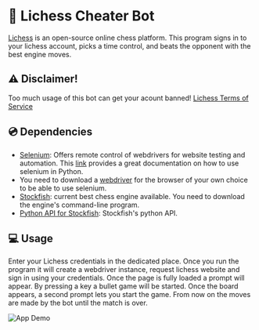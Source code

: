 # 🤖 Lichess Cheater Bot
[Lichess](https://lichess.org/) is an open-source online chess platform. This program signs in to your lichess account, picks a time control, and beats the opponent with the best engine moves.

## ⚠️ Disclaimer!
Too much usage of this bot can get your acount banned! [Lichess Terms of Service](https://lichess.org/terms-of-service)

## 💿 Dependencies
- [Selenium](https://www.selenium.dev/): Offers remote control of webdrivers for website testing and automation. This [link](https://selenium-python.readthedocs.io/) provides a great documentation on how to use selenium in Python.
- You need to download a [webdriver](https://selenium-python.readthedocs.io/installation.html#drivers) for the browser of your own choice to be able to use selenium.
- [Stockfish](https://stockfishchess.org/): current best chess engine available. You need to download the engine's command-line program.
- [Python API for Stockfish](https://pypi.org/project/stockfish/): Stockfish's python API.

## 💻 Usage
Enter your Lichess credentials in the dedicated place. Once you run the program it will create a webdriver instance, request lichess website and sign in using your credentials. Once the page is fully loaded a prompt will appear. By pressing a key a bullet game will be started. Once the board appears, a second prompt lets you start the game. From now on the moves are made by the bot until the match is over.

![App Demo]([https://i.imgur.com/9uahejb.gif](https://imgur.com/a/cBxb6ef))
